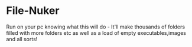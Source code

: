 # File-Nuker
Run on your pc knowing what this will do - It'll make thousands of folders filled with more folders etc as well as a load of empty executables,images and all sorts!
